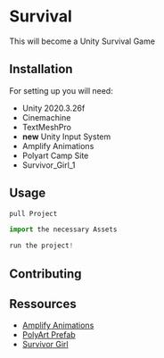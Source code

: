 # Survival

This will become a Unity Survival Game

## Installation

For setting up you will need: 
- Unity 2020.3.26f
- Cinemachine
- TextMeshPro
- **new** Unity Input System
- Amplify Animations
- Polyart Camp Site
- Survivor_Girl_1

## Usage

```python
pull Project 

import the necessary Assets

run the project!
```

## Contributing


## Ressources

* [Amplify Animations](https://assetstore.unity.com/packages/3d/animations/amplify-animation-pack-207911)
* [PolyArt Prefab](https://assetstore.unity.com/packages/3d/environments/fantasy/dreamscape-nature-campsite-205065)
* [Survivor Girl](https://assetstore.unity.com/packages/3d/characters/humanoids/survivor-girl-1-200503)